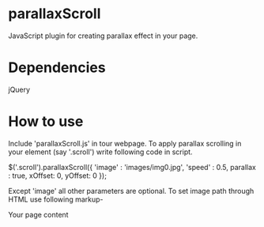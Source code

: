 parallaxScroll
==============
JavaScript plugin for creating parallax effect in your page.

Dependencies
============
jQuery

How to use
==========
Include 'parallaxScroll.js' in tour webpage.
To apply parallax scrolling in your element (say '.scroll') write following code in script.

$('.scroll').parallaxScroll({
      'image' : 'images/img0.jpg',
      'speed' : 0.5,
      parallax : true,
      xOffset: 0,
      yOffset: 0
  });
  
Except 'image' all other parameters are optional. To set image path through HTML use following markup-

<div class="scroll" data-image='images/knowUs.jpg'> Your page content </div>

